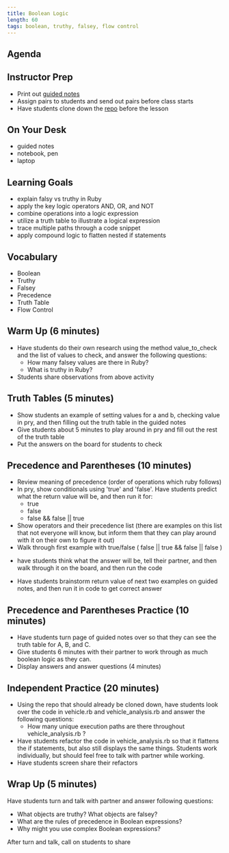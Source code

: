 ```yaml
---
title: Boolean Logic
length: 60
tags: boolean, truthy, falsey, flow control 
---
```


## Agenda


## Instructor Prep

- Print out [guided notes](https://docs.google.com/document/d/1yVxajmhifYVZSEMcd8g657uN0ALHHCqN9hZTgf2Wug8/edit?usp=sharing)
- Assign pairs to students and send out pairs before class starts
- Have students clone down the [repo](https://github.com/turingschool-examples/vehicle_boolean) before the lesson

## On Your Desk

- guided notes
- notebook, pen
- laptop

## Learning Goals

* explain falsy vs truthy in Ruby
* apply the key logic operators AND, OR, and NOT
* combine operations into a logic expression
* utilize a truth table to illustrate a logical expression
* trace multiple paths through a code snippet
* apply compound logic to flatten nested if statements


## Vocabulary  

* Boolean
* Truthy
* Falsey
* Precedence
* Truth Table
* Flow Control

## Warm Up  (6 minutes)

* Have students do their own research using the method value_to_check and the list of values to check, and answer the following questions: 
  - How many falsey values are there in Ruby? 
  - What is truthy in Ruby?
* Students share observations from above activity

## Truth Tables (5 minutes)

* Show students an example of setting values for a and b, checking value in pry, and then filling out the truth table in the guided notes 
* Give students about 5 minutes to play around in pry and fill out the rest of the truth table 
* Put the answers on the board for students to check 

## Precedence and Parentheses (10 minutes) 

* Review meaning of precedence (order of operations which ruby follows)
* In pry, show conditionals using 'true' and 'false'. Have students predict what the return value will be, and then run it for: 
  - true 
  - false 
  - false && false || true 
* Show operators and their precedence list (there are examples on this list that not everyone will know, but inform them that they can play around with it on their own to figure it out)
* Walk through first example with true/false ( false || true && false || false ) 
- have students think what the answer will be, tell their partner, and then walk through it on the board, and then run the code
* Have students brainstorm return value of next two examples on guided notes, and then run it in code to get correct answer

## Precedence and Parentheses Practice (10 minutes)
* Have students turn page of guided notes over so that they can see the truth table for A, B, and C. 
* Give students 6 minutes with their partner to work through as much boolean logic as they can.
* Display answers and answer questions (4 minutes)

## Independent Practice (20 minutes)
* Using the repo that should already be cloned down, have students look over the code in vehicle.rb and vehicle_analysis.rb and answer the following questions: 
  - How many unique execution paths are there throughout vehicle_analysis.rb ? 
* Have students refactor the code in vehicle_analysis.rb so that it flattens the if statements, but also still displays the same things. Students work individually, but should feel free to talk with partner while working. 
* Have students screen share their refactors


## Wrap Up (5 minutes) 

Have students turn and talk with partner and answer following questions: 
- What objects are truthy? What objects are falsey?
- What are the rules of precedence in Boolean expressions? 
- Why might you use complex Boolean expressions? 

After turn and talk, call on students to share




